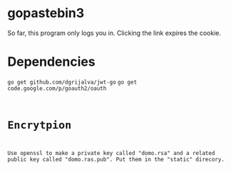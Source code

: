 # gopastebin3
So far, this program only logs you in. Clicking the link expires the cookie.

# Dependencies

<code>go get github.com/dgrijalva/jwt-go</code>
<code>go get code.google.com/p/goauth2/oauth</codde>

# Encrytpion

Use openssl to make a private key called "domo.rsa" and a related public key called "domo.ras.pub". Put them in the "static" direcory.
